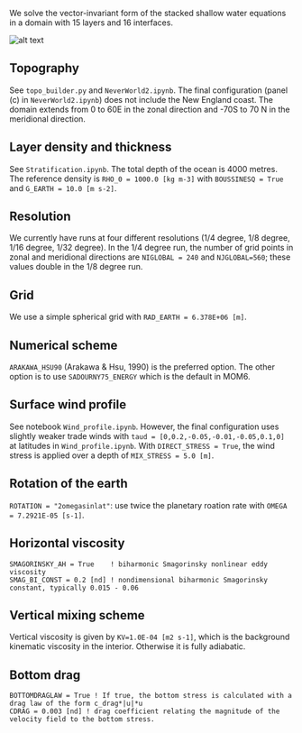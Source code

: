 We solve the vector-invariant form of the stacked shallow water equations in a domain with 15 layers and 16 interfaces. 

![alt text](https://github.com/neerajabhamidipati/NeverWorld2/blob/master/docs/summary.png)


## Topography

See `topo_builder.py` and `NeverWorld2.ipynb`. The final configuration (panel (c) in `NeverWorld2.ipynb`) does not include the New England coast. The domain extends from 0 to 60E in the zonal direction and -70S to 70 N in the meridional direction.

## Layer density and thickness

See `Stratification.ipynb`. The total depth of the ocean is 4000 metres. The reference density is `RHO_0 = 1000.0 [kg m-3]` with `BOUSSINESQ = True` and `G_EARTH = 10.0 [m s-2]`.

## Resolution

We currently have runs at four different resolutions (1/4 degree, 1/8 degree, 1/16 degree, 1/32 degree). In the 1/4 degree run, the number of grid points in zonal and meridional directions are `NIGLOBAL = 240` and `NJGLOBAL=560`; these values double in the 1/8 degree run. 

## Grid 

We use a simple spherical grid with `RAD_EARTH = 6.378E+06 [m]`.

## Numerical scheme

`ARAKAWA_HSU90` (Arakawa & Hsu, 1990) is the preferred option. The other option is to use `SADOURNY75_ENERGY` which is the default in MOM6.

## Surface wind profile

See notebook `Wind_profile.ipynb`. However, the final configuration uses slightly weaker trade winds with `taud = [0,0.2,-0.05,-0.01,-0.05,0.1,0]` at latitudes in `Wind_profile.ipynb`. With `DIRECT_STRESS = True`, the wind stress is applied over a depth of `MIX_STRESS = 5.0 [m]`.

## Rotation of the earth

`ROTATION = "2omegasinlat"`: use twice the planetary roation rate with `OMEGA = 7.2921E-05 [s-1]`.

## Horizontal viscosity

```
SMAGORINSKY_AH = True    ! biharmonic Smagorinsky nonlinear eddy viscosity
SMAG_BI_CONST = 0.2 [nd] ! nondimensional biharmonic Smagorinsky constant, typically 0.015 - 0.06

```

## Vertical mixing scheme

Vertical viscosity is given by `KV=1.0E-04 [m2 s-1]`, which is the background kinematic viscosity in the interior. Otherwise it is fully adiabatic.

## Bottom drag

```
BOTTOMDRAGLAW = True ! If true, the bottom stress is calculated with a drag law of the form c_drag*|u|*u 
CDRAG = 0.003 [nd] ! drag coefficient relating the magnitude of the velocity field to the bottom stress. 
```











